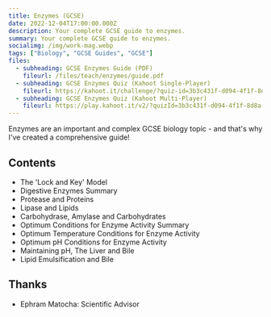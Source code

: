 ```yaml
---
title: Enzymes (GCSE)
date: 2022-12-04T17:00:00.000Z
description: Your complete GCSE guide to enzymes.
summary: Your complete GCSE guide to enzymes.
socialimg: /img/work-mag.webp
tags: ["Biology", "GCSE Guides", "GCSE"]
files:
  - subheading: GCSE Enzymes Guide (PDF)
    fileurl: /files/teach/enzymes/guide.pdf
  - subheading: GCSE Enzymes Quiz (Kahoot Single-Player)
    fileurl: https://kahoot.it/challenge/?quiz-id=3b3c431f-d094-4f1f-8d8a-0a5e97f2951e&single-player=true
  - subheading: GCSE Enzymes Quiz (Kahoot Multi-Player)
    fileurl: https://play.kahoot.it/v2/?quizId=3b3c431f-d094-4f1f-8d8a-0a5e97f2951e
---
```


Enzymes are an important and complex GCSE biology topic - and that's why I've created a comprehensive guide!

## Contents

- The 'Lock and Key' Model
- Digestive Enzymes Summary
- Protease and Proteins
- Lipase and Lipids
- Carbohydrase, Amylase and Carbohydrates
- Optimum Conditions for Enzyme Activity Summary
- Optimum Temperature Conditions for Enzyme Activity
- Optimum pH Conditions for Enzyme Activity
- Maintaining pH, The Liver and Bile
- Lipid Emulsification and Bile

## Thanks

- Ephram Matocha: Scientific Advisor
